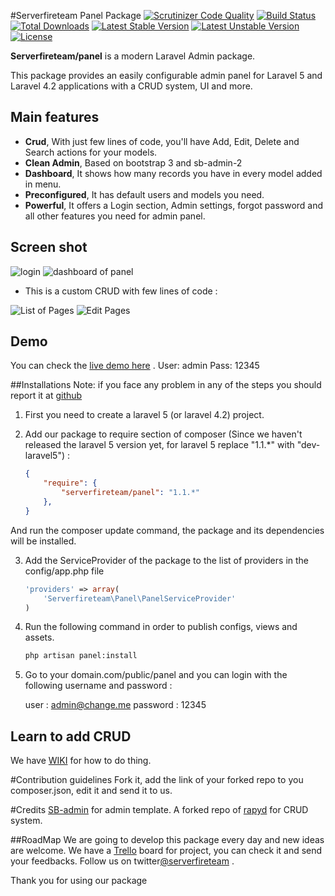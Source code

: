 #Serverfireteam Panel Package
[![Scrutinizer Code Quality](https://scrutinizer-ci.com/g/serverfireteam/panel/badges/quality-score.png?b=master)](https://scrutinizer-ci.com/g/serverfireteam/panel/?branch=master)
[![Build Status](https://scrutinizer-ci.com/g/serverfireteam/panel/badges/build.png?b=master)](https://scrutinizer-ci.com/g/serverfireteam/panel/build-status/master)
[![Total Downloads](https://poser.pugx.org/serverfireteam/panel/downloads.svg)](https://packagist.org/packages/serverfireteam/panel)
[![Latest Stable Version](https://poser.pugx.org/serverfireteam/panel/v/stable.svg)](https://packagist.org/packages/serverfireteam/panel)
[![Latest Unstable Version](https://poser.pugx.org/serverfireteam/panel/v/unstable.svg)](https://packagist.org/packages/serverfireteam/panel)
[![License](https://poser.pugx.org/serverfireteam/panel/license.svg)](https://packagist.org/packages/serverfireteam/panel)

**Serverfireteam/panel** is a modern Laravel Admin package. 

This package provides an easily configurable admin panel for Laravel 5 and Laravel 4.2 applications with a CRUD system, UI and more.

## Main features

- **Crud**, With just few lines of code, you'll have Add, Edit, Delete and Search actions for your models.
- **Clean Admin**, Based on bootstrap 3 and sb-admin-2 
- **Dashboard**, It shows how many records you have in every model added in menu.
- **Preconfigured**, It has default users and models you need.
- **Powerful**, It offers a Login section, Admin settings, forgot password and all other features you need for admin panel.

## Screen shot 
![login](https://raw.githubusercontent.com/serverfireteam/panel/master/public/img/serverfire-panel-login.jpg)
![dashboard of panel](https://raw.githubusercontent.com/serverfireteam/panel/master/public/img/serverfire-panel-dashboard.jpg)

- This is a custom CRUD with few lines of code :

![List of Pages](https://raw.githubusercontent.com/serverfireteam/panel/master/public/img/serverfire-panel-crud.jpg)
![Edit Pages](https://raw.githubusercontent.com/serverfireteam/panel/master/public/img/serverfire-panel-crud-edit.jpg)

## Demo 
You can check the [live demo here](http://demo.serverfire.net/panel) .
User: admin
Pass: 12345 



##Installations
Note: if you face any problem in any of the steps you should report it at [github](https://github.com/serverfireteam/panel/issues/new)


1. First you need to create a laravel 5 (or laravel 4.2) project.

2. Add our package to require section of composer (Since we haven't released the laravel 5 version yet, for laravel 5 replace "1.1.*" with "dev-laravel5") :

    ```json
    {
        "require": {
            "serverfireteam/panel": "1.1.*"
        },
    }
    ```
And run the composer update command, the package and its dependencies will be installed.


3. Add the ServiceProvider of the package to the list of providers in the config/app.php file

    ```php
    'providers' => array(
        'Serverfireteam\Panel\PanelServiceProvider'
    )
    ```

4. Run the following command in order to publish configs, views and assets.  

    ```bash
    php artisan panel:install

    ```

5. Go to your domain.com/public/panel and you can login with the following username and password :

    user : admin@change.me
    password : 12345


## Learn to add CRUD 
We have [WIKI](https://github.com/serverfireteam/panel/wiki) for how to do thing.

#Contribution guidelines 
Fork it, add the link of your forked repo to you composer.json, edit it and send it to us. 

#Credits 
[SB-admin](http://startbootstrap.com/template-overviews/sb-admin/) for admin template.
A forked repo of [rapyd](http://rapyd.com) for CRUD system.



##RoadMap
We are going to develop this package every day and new ideas are welcome.
We have a [Trello](https://trello.com/b/RDZ6HdK9/framework) board for project, you can check it and send your feedbacks. 
Follow us on twitter[@serverfireteam](http://twitter.com/serverfireteam) .

Thank you for using our package 

